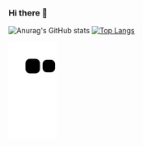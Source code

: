 ### Hi there 👋

![Anurag's GitHub stats](https://github-readme-stats.vercel.app/api?username=viny9&show_icons=true&theme=tokyonight)
[![Top Langs](https://github-readme-stats.vercel.app/api/top-langs/?username=viny9&hide_progress=false)](https://github.com/viny9/github-readme-stats)



<link rel="stylesheet" href="https://cdn.jsdelivr.net/gh/devicons/devicon@v2.15.1/devicon.min.css">
<link rel="stylesheet" href="https://cdn.jsdelivr.net/gh/devicons/devicon@v2.15.1/devicon.min.css">


![snake gif](https://github.com/viny9/viny9/blob/output/github-contribution-grid-snake.svg)
